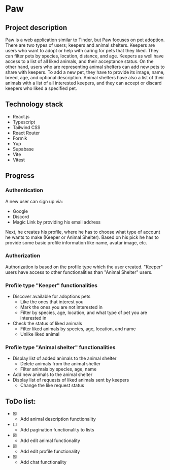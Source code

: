 # Paw

## Project description

Paw is a web application similar to Tinder, but Paw focuses on pet adoption. There are two types of users; keepers and animal shelters. Keepers are users who want to adopt or help with caring for pets that they liked. They can filter pets by species, location, distance, and age. Keepers as well have access to a list of all liked animals, and their acceptance status. On the other hand, users who are representing animal shelters can add new pets to share with keepers. To add a new pet, they have to provide its image, name, breed, age, and optional description. Animal shelters have also a list of their animals with a list of all interested keepers, and they can accept or discard keepers who liked a specified pet.

## Technology stack

- React.js
- Typescript
- Tailwind CSS
- React Router
- Formik
- Yup
- Supabase
- Vite
- Vitest

## Progress

### Authentication

A new user can sign up via:

- Google
- Discord
- Magic Link by providing his email address

Next, he creates his profile, where he has to choose what type of account he wants to make (Keeper or Animal Shelter). Based on his pick he has to provide some basic profile information like name, avatar image, etc.

### Authorization

Authorization is based on the profile type which the user created. "Keeper" users have access to other functionalities than "Animal Shelter" users.

### Profile type "Keeper" functionalities

- Discover available for adoptions pets
  - Like the ones that interest you
  - Mark ​​the ones you are not interested in
  - Filter by species, age, location, and what type of pet you are interested in
- Check the status of liked animals
  - Filter liked animals by species, age, location, and name
  - Unlike liked animal

### Profile type "Animal shelter" functionalities

- Display list of added animals to the animal shelter
  - Delete animals from the animal shelter
  - Filter animals by species, age, name
- Add new animals to the animal shelter
- Display list of requests of liked animals sent by keepers
  - Change the like request status

## ToDo list:

- [x] - Add animal description functionality
- [ ] - Add pagination functionality to lists
- [x] - Add edit animal functionality
- [x] - Add edit profile functionality
- [x] - Add chat functionality
